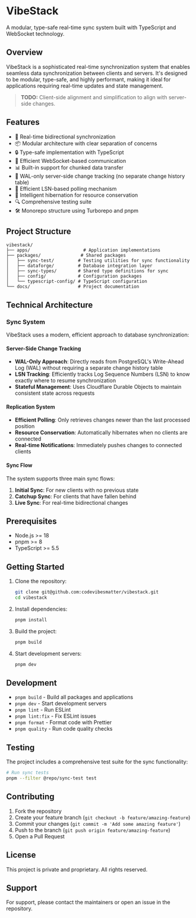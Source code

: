 # VibeStack

A modular, type-safe real-time sync system built with TypeScript and WebSocket technology.

## Overview

VibeStack is a sophisticated real-time synchronization system that enables seamless data synchronization between clients and servers. It's designed to be modular, type-safe, and highly performant, making it ideal for applications requiring real-time updates and state management.

> **TODO:** Client-side alignment and simplification to align with server-side changes.

## Features

- 🔄 Real-time bidirectional synchronization
- 📦 Modular architecture with clear separation of concerns
- 🔒 Type-safe implementation with TypeScript
- 🚀 Efficient WebSocket-based communication
- 📊 Built-in support for chunked data transfer
- 📝 WAL-only server-side change tracking (no separate change history table)
- 🔁 Efficient LSN-based polling mechanism
- 🛌 Intelligent hibernation for resource conservation
- 🔍 Comprehensive testing suite
- 🛠️ Monorepo structure using Turborepo and pnpm

## Project Structure

```
vibestack/
├── apps/                    # Application implementations
├── packages/               # Shared packages
│   ├── sync-test/         # Testing utilities for sync functionality
│   ├── dataforge/         # Database integration layer
│   ├── sync-types/        # Shared type definitions for sync
│   ├── config/            # Configuration packages
│   └── typescript-config/ # TypeScript configuration
└── docs/                  # Project documentation
```

## Technical Architecture

### Sync System

VibeStack uses a modern, efficient approach to database synchronization:

#### Server-Side Change Tracking

- **WAL-Only Approach**: Directly reads from PostgreSQL's Write-Ahead Log (WAL) without requiring a separate change history table
- **LSN Tracking**: Efficiently tracks Log Sequence Numbers (LSN) to know exactly where to resume synchronization
- **Stateful Management**: Uses Cloudflare Durable Objects to maintain consistent state across requests

#### Replication System

- **Efficient Polling**: Only retrieves changes newer than the last processed position
- **Resource Conservation**: Automatically hibernates when no clients are connected
- **Real-time Notifications**: Immediately pushes changes to connected clients

#### Sync Flow

The system supports three main sync flows:
1. **Initial Sync**: For new clients with no previous state
2. **Catchup Sync**: For clients that have fallen behind
3. **Live Sync**: For real-time bidirectional changes

## Prerequisites

- Node.js >= 18
- pnpm >= 8
- TypeScript >= 5.5

## Getting Started

1. Clone the repository:
   ```bash
   git clone git@github.com:codevibesmatter/vibestack.git
   cd vibestack
   ```

2. Install dependencies:
   ```bash
   pnpm install
   ```

3. Build the project:
   ```bash
   pnpm build
   ```

4. Start development servers:
   ```bash
   pnpm dev
   ```

## Development

- `pnpm build` - Build all packages and applications
- `pnpm dev` - Start development servers
- `pnpm lint` - Run ESLint
- `pnpm lint:fix` - Fix ESLint issues
- `pnpm format` - Format code with Prettier
- `pnpm quality` - Run code quality checks

## Testing

The project includes a comprehensive test suite for the sync functionality:

```bash
# Run sync tests
pnpm --filter @repo/sync-test test
```

## Contributing

1. Fork the repository
2. Create your feature branch (`git checkout -b feature/amazing-feature`)
3. Commit your changes (`git commit -m 'Add some amazing feature'`)
4. Push to the branch (`git push origin feature/amazing-feature`)
5. Open a Pull Request

## License

This project is private and proprietary. All rights reserved.

## Support

For support, please contact the maintainers or open an issue in the repository. 